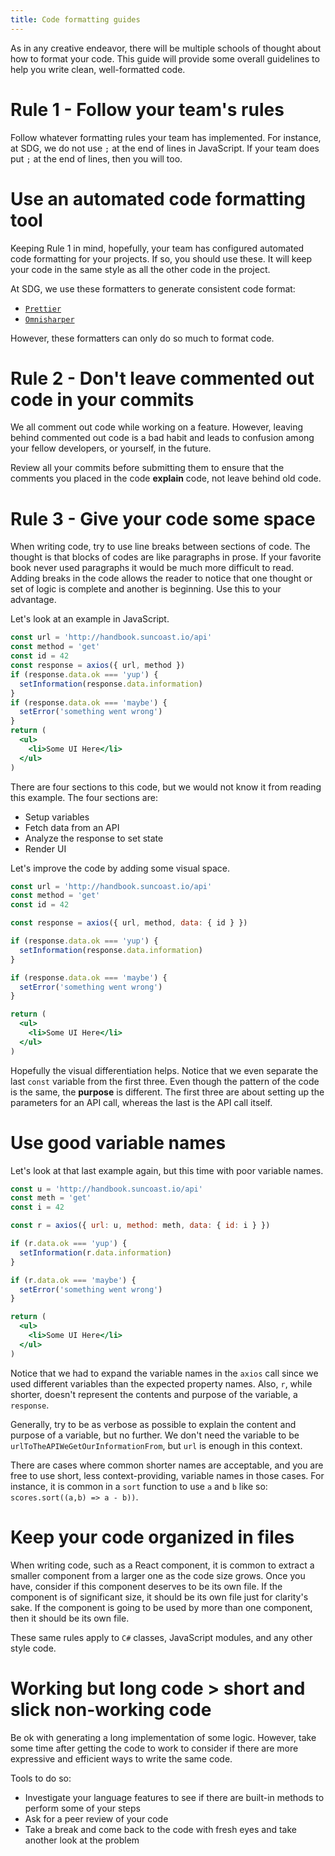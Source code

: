 ```yaml
---
title: Code formatting guides
---
```


As in any creative endeavor, there will be multiple schools of thought about how
to format your code. This guide will provide some overall guidelines to help you
write clean, well-formatted code.

# Rule 1 - Follow your team's rules

Follow whatever formatting rules your team has implemented. For instance, at
SDG, we do not use `;` at the end of lines in JavaScript. If your team does put
`;` at the end of lines, then you will too.

# Use an automated code formatting tool

Keeping Rule 1 in mind, hopefully, your team has configured automated code
formatting for your projects. If so, you should use these. It will keep your
code in the same style as all the other code in the project.

At SDG, we use these formatters to generate consistent code format:

- [`Prettier`](https://prettier.io/)
- [`Omnisharper`](https://www.omnisharp.net/)

However, these formatters can only do so much to format code.

# Rule 2 - Don't leave commented out code in your commits

We all comment out code while working on a feature. However, leaving behind
commented out code is a bad habit and leads to confusion among your fellow
developers, or yourself, in the future.

Review all your commits before submitting them to ensure that the comments you
placed in the code **explain** code, not leave behind old code.

# Rule 3 - Give your code some space

When writing code, try to use line breaks between sections of code. The thought
is that blocks of codes are like paragraphs in prose. If your favorite book
never used paragraphs it would be much more difficult to read. Adding breaks in
the code allows the reader to notice that one thought or set of logic is
complete and another is beginning. Use this to your advantage.

Let's look at an example in JavaScript.

```jsx
const url = 'http://handbook.suncoast.io/api'
const method = 'get'
const id = 42
const response = axios({ url, method })
if (response.data.ok === 'yup') {
  setInformation(response.data.information)
}
if (response.data.ok === 'maybe') {
  setError('something went wrong')
}
return (
  <ul>
    <li>Some UI Here</li>
  </ul>
)
```

There are four sections to this code, but we would not know it from reading this
example. The four sections are:

- Setup variables
- Fetch data from an API
- Analyze the response to set state
- Render UI

Let's improve the code by adding some visual space.

```jsx
const url = 'http://handbook.suncoast.io/api'
const method = 'get'
const id = 42

const response = axios({ url, method, data: { id } })

if (response.data.ok === 'yup') {
  setInformation(response.data.information)
}

if (response.data.ok === 'maybe') {
  setError('something went wrong')
}

return (
  <ul>
    <li>Some UI Here</li>
  </ul>
)
```

Hopefully the visual differentiation helps. Notice that we even separate the
last `const` variable from the first three. Even though the pattern of the code
is the same, the **purpose** is different. The first three are about setting up
the parameters for an API call, whereas the last is the API call itself.

# Use good variable names

Let's look at that last example again, but this time with poor variable names.

```jsx
const u = 'http://handbook.suncoast.io/api'
const meth = 'get'
const i = 42

const r = axios({ url: u, method: meth, data: { id: i } })

if (r.data.ok === 'yup') {
  setInformation(r.data.information)
}

if (r.data.ok === 'maybe') {
  setError('something went wrong')
}

return (
  <ul>
    <li>Some UI Here</li>
  </ul>
)
```

Notice that we had to expand the variable names in the `axios` call since we
used different variables than the expected property names. Also, `r`, while
shorter, doesn't represent the contents and purpose of the variable, a
`response`.

Generally, try to be as verbose as possible to explain the content and purpose
of a variable, but no further. We don't need the variable to be
`urlToTheAPIWeGetOurInformationFrom`, but `url` is enough in this context.

There are cases where common shorter names are acceptable, and you are free to
use short, less context-providing, variable names in those cases. For instance,
it is common in a `sort` function to use `a` and `b` like so:
`scores.sort((a,b) => a - b))`.

# Keep your code organized in files

When writing code, such as a React component, it is common to extract a smaller
component from a larger one as the code size grows. Once you have, consider if
this component deserves to be its own file. If the component is of significant
size, it should be its own file just for clarity's sake. If the component is
going to be used by more than one component, then it should be its own file.

These same rules apply to `C#` classes, JavaScript modules, and any other style
code.

# Working but long code > short and slick non-working code

Be ok with generating a long implementation of some logic. However, take some
time after getting the code to work to consider if there are more expressive and
efficient ways to write the same code.

Tools to do so:

- Investigate your language features to see if there are built-in methods to
  perform some of your steps
- Ask for a peer review of your code
- Take a break and come back to the code with fresh eyes and take another look
  at the problem
